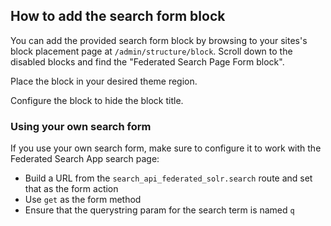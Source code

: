 ## How to add the search form block

You can add the provided search form block by browsing to your sites's block placement page at `/admin/structure/block`.  Scroll down to the disabled blocks and find the "Federated Search Page Form block".  

Place the block in your desired theme region.

Configure the block to hide the block title.

### Using your own search form

If you use your own search form, make sure to configure it to work with the Federated Search App search page:

* Build a URL from the `search_api_federated_solr.search` route and set that as the form action
* Use `get` as the form method
* Ensure that the querystring param for the search term is named `q`
